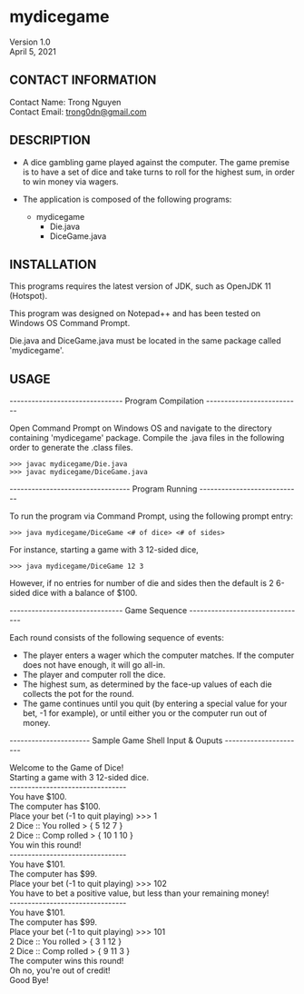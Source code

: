 # mydicegame
Version 1.0 <br>
April 5, 2021 <br>

## CONTACT INFORMATION

Contact Name:		Trong Nguyen <br>
Contact Email: 		trong0dn@gmail.com <br>


## DESCRIPTION

- A dice gambling game played against the computer. The game premise is to 
have a set of dice and take turns to roll for the highest sum, in order to win 
money via wagers. 

- The application is composed of the following programs:
  - mydicegame
    - Die.java
    - DiceGame.java

## INSTALLATION

This programs requires the latest version of JDK, such as OpenJDK 11 (Hotspot).

This program was designed on Notepad++ and has been tested on Windows OS
Command Prompt.

Die.java and DiceGame.java must be located in the same package called
'mydicegame'.


## USAGE

------------------------------- Program Compilation --------------------------

Open Command Prompt on Windows OS and navigate to the directory containing 
'mydicegame' package. Compile the .java files in the following order to generate
the .class files.

	>>> javac mydicegame/Die.java
	>>> javac mydicegame/DiceGame.java

--------------------------------- Program Running ----------------------------

To run the program via Command Prompt, using the following prompt entry:

	>>> java mydicegame/DiceGame <# of dice> <# of sides>

For instance, starting a game with 3 12-sided dice,

	>>> java mydicegame/DiceGame 12 3

However, if no entries for number of die and sides then the default is
2 6-sided dice with a balance of $100.

------------------------------- Game Sequence --------------------------------

Each round consists of the following sequence of events:
- The player enters a wager which the computer matches. If the computer does 
not have enough, it will go all-in.
- The player and computer roll the dice.
- The highest sum, as determined by the face-up values of each die collects 
the pot for the round.
- The game continues until you quit (by entering a special value for your bet, 
-1 for example), or until either you or the computer run out of money.

---------------------- Sample Game Shell Input & Ouputs ----------------------
<div>
Welcome to the Game of Dice! <br>
Starting a game with 3 12-sided dice. <br>
-------------------------------- <br>
You have $100. <br>
The computer has $100. <br>
Place your bet (-1 to quit playing) >>> 1 <br>
2 Dice :: You rolled > { 5 12 7 } <br>
2 Dice :: Comp rolled > { 10 1 10  } <br>
You win this round! <br>
-------------------------------- <br>
You have $101. <br>
The computer has $99. <br>
Place your bet (-1 to quit playing) >>> 102 <br>
You have to bet a positive value, but less than your remaining money! <br>
-------------------------------- <br>
You have $101. <br>
The computer has $99. <br>
Place your bet (-1 to quit playing) >>> 101 <br>
2 Dice :: You rolled > { 3 1 12 } <br>
2 Dice :: Comp rolled > { 9 11 3 } <br>
The computer wins this round! <br>
Oh no, you're out of credit! <br>
Good Bye! <br>
</div>

<END OF FILE>




